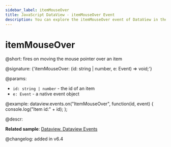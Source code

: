 ```yaml
---
sidebar_label: itemMouseOver
title: JavaScript DataView - itemMouseOver Event 
description: You can explore the itemMouseOver event of DataView in the documentation of the DHTMLX JavaScript UI library. Browse developer guides and API reference, try out code examples and live demos, and download a free 30-day evaluation version of DHTMLX Suite 7.
---
```


# itemMouseOver

@short: fires on moving the mouse pointer over an item 

@signature: {'itemMouseOver: (id: string | number, e: Event) => void;'}

@params:
- `id: string | number` - the id of an item
- `e: Event` - a native event object

@example:
dataview.events.on("ItemMouseOver", function(id, event) {
    console.log("Item id:" + id);
);

@descr:

**Related sample**: [Dataview. Dataview Events](https://snippet.dhtmlx.com/2d74uyoh)

@changelog: added in v6.4
